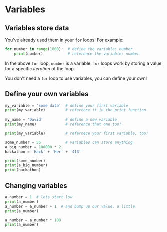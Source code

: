 # Variables

## Variables store data

You've already used them in your `for` loops! For example:

```python
for number in range(1000):  # define the variable: number
    print(number)           # reference the variable: number
```

In the above `for` loop, `number` is a variable. `for` loops work by storing a value for a specific _iteration_ of the loop.

You don't need a `for` loop to use variables, you can define your own!

## Define your own variables

```python
my_variable = 'some data'  # define your first variable
print(my_variable)         # reference it in the print function

my_name = 'David'          # define a new variable
print(my_name)             # reference that one too!

print(my_variable)         # refernece your first variable, too!

some_number = 55           # variables can store anything
a_big_number = 100000 * 2 
hackathon = 'Hack' + 'Her' + '413'

print(some_number)
print(a_big_number)
print(hackathon)
```

## Changing variables

```python
a_number = 1  # lets start low
print(a_number)
a_number = a_number + 1  # and bump up our value, a little
print(a_number)

a_number = a_number * 100
print(a_number)
```

